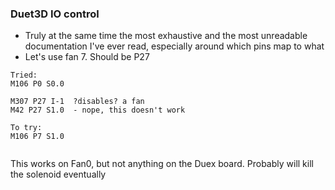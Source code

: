 ### Duet3D IO control
- Truly at the same time the most exhaustive and the most unreadable documentation I've ever read, especially around which pins map to what
- Let's use fan 7. Should be P27

``` 
Tried: 
M106 P0 S0.0   

M307 P27 I-1  ?disables? a fan
M42 P27 S1.0  - nope, this doesn't work

To try: 
M106 P7 S1.0
    

``` 

This works on Fan0, but not anything on the Duex board. Probably will kill the solenoid eventually
